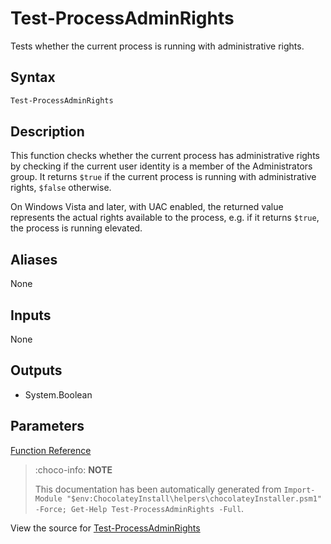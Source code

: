 ﻿---
Order: 350
xref: test-processadminrights
Title: Test-ProcessAdminRights
Description: Information on Test-ProcessAdminRights function
RedirectFrom:
  - docs/helpers-test-process-admin-rights
  - docs/helperstestprocessadminrights
---

# Test-ProcessAdminRights

<!-- This documentation is automatically generated from https://github.com/chocolatey/choco/blob/master/src/chocolatey.resources/helpers/functions/Test-ProcessAdminRights.ps1 using https://github.com/chocolatey/choco/blob/master/GenerateDocs.ps1. Contributions are welcome at the original location(s). -->

Tests whether the current process is running with administrative rights.

## Syntax

~~~powershell
Test-ProcessAdminRights
~~~

## Description

This function checks whether the current process has administrative
rights by checking if the current user identity is a member of the
Administrators group. It returns `$true` if the current process is
running with administrative rights, `$false` otherwise.

On Windows Vista and later, with UAC enabled, the returned value
represents the actual rights available to the process, e.g. if it
returns `$true`, the process is running elevated.


## Aliases

None

## Inputs

None

## Outputs


 * System.Boolean


## Parameters
 



[Function Reference](xref:powershell-reference)

> :choco-info: **NOTE**
>
> This documentation has been automatically generated from `Import-Module "$env:ChocolateyInstall\helpers\chocolateyInstaller.psm1" -Force; Get-Help Test-ProcessAdminRights -Full`.

View the source for [Test-ProcessAdminRights](https://github.com/chocolatey/choco/blob/master/src/chocolatey.resources/helpers/functions/Test-ProcessAdminRights.ps1)
